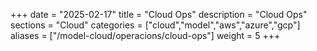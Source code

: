 +++
date        = "2025-02-17"
title       = "Cloud Ops"
description = "Cloud Ops"
sections    = "Cloud"
categories  = ["cloud","model","aws","azure","gcp"]
aliases     = ["/model-cloud/operacions/cloud-ops"]
weight      = 5
+++






